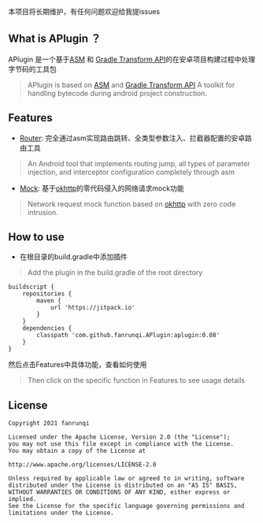 本项目将长期维护，有任何问题欢迎给我提issues

## What is APlugin ？

 APlugin 是一个基于[ASM](https://asm.ow2.io/) 和 [Gradle Transform API](http://tools.android.com/tech-docs/new-build-system/transform-api)的在安卓项目构建过程中处理字节码的工具包
 > APlugin is based on [ASM](https://asm.ow2.io/) and [Gradle Transform API](http://tools.android.com/tech-docs/new-build-system/transform-api) A toolkit for handling bytecode during android project construction.

## Features
+ [Router](https://github.com/fanrunqi/APlugin/blob/master/ROUTER_README.md): 完全通过asm实现路由跳转、全类型参数注入、拦截器配置的安卓路由工具
> An Android tool that implements routing jump, all types of parameter injection, and interceptor configuration completely through asm

+ [Mock](https://github.com/fanrunqi/APlugin/blob/master/MOCK_README.md): 基于[okhttp](https://github.com/square/okhttp)的零代码侵入的网络请求mock功能
> Network request mock function based on [okhttp](https://github.com/square/okhttp) with zero code intrusion.

## How to use 
+ 在根目录的build.gradle中添加插件
> Add the plugin in the build.gradle of the root directory
```
buildscript {
    repositories {
        maven {
            url 'https://jitpack.io'
        }
    }
    dependencies {
        classpath 'com.github.fanrunqi.APlugin:aplugin:0.08'
    }
}

```
然后点击Features中具体功能，查看如何使用
> Then click on the specific function in Features to see usage details

## License

    Copyright 2021 fanrunqi

    Licensed under the Apache License, Version 2.0 (the "License");
    you may not use this file except in compliance with the License.
    You may obtain a copy of the License at

    http://www.apache.org/licenses/LICENSE-2.0

    Unless required by applicable law or agreed to in writing, software
    distributed under the License is distributed on an "AS IS" BASIS,
    WITHOUT WARRANTIES OR CONDITIONS OF ANY KIND, either express or implied.
    See the License for the specific language governing permissions and
    limitations under the License.
